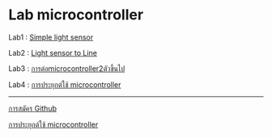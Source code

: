 # Lab microcontroller

Lab1 : [Simple light sensor](https://drive.google.com/open?id=14jv78TL5FcEVZEchEeUwoFFbcj5B0XIp)

Lab2 : [Light sensor to Line](https://drive.google.com/open?id=1cDCl_9rTEf5t47Rq8b3P0pslivqxP7wg)

Lab3 : [การต่อmicrocontroller2ตัวขึ้นไป](https://drive.google.com/open?id=1p5Hzu8COnxOXiQmHKwCnZ_UWr-quTapM)

Lab4 : [การประยุกต์ใช้ microcontroller](https://drive.google.com/open?id=14d7XuRbu5HSFpI0vbumunt3XAEP5DXdA)

--------------------------------------------------------------------------------------------------------
[การสมัคร Github]( https://youtu.be/vfP5jqJ5Flc)

[การประยุกต์ใช้ microcontroller](https://drive.google.com/open?id=1-VkhOnucIQbv5cY7JqTcSizEC80o79pl)
